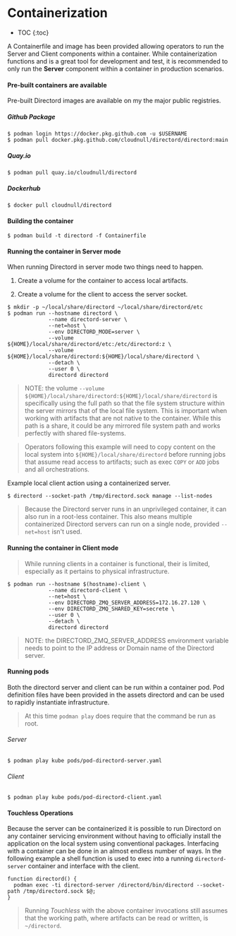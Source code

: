 # Containerization

* TOC
{:toc}

A Containerfile and image has been provided allowing operators to run the
Server and Client components within a container. While containerization
functions and is a great tool for development and test, it is recommended
to only run the **Server** component within a container in production scenarios.

#### Pre-built containers are available

Pre-built Directord images are available on my the major public registries.

##### Github Package

``` shell
$ podman login https://docker.pkg.github.com -u $USERNAME
$ podman pull docker.pkg.github.com/cloudnull/directord/directord:main
```

##### Quay.io

``` shell
$ podman pull quay.io/cloudnull/directord
```

##### Dockerhub

``` shell
$ docker pull cloudnull/directord
```

#### Building the container

``` shell
$ podman build -t directord -f Containerfile
```

#### Running the container in Server mode

When running Directord in server mode two things need to happen.

1. Create a volume for the container to access local artifacts.

2. Create a volume for the client to access the server socket.

``` shell
$ mkdir -p ~/local/share/directord ~/local/share/directord/etc
$ podman run --hostname directord \
             --name directord-server \
             --net=host \
             --env DIRECTORD_MODE=server \
             --volume ${HOME}/local/share/directord/etc:/etc/directord:z \
             --volume ${HOME}/local/share/directord:${HOME}/local/share/directord \
             --detach \
             --user 0 \
             directord directord
```

> NOTE: the volume `--volume ${HOME}/local/share/directord:${HOME}/local/share/directord` is
  specifically using the full path so that the file system structure within the
  server mirrors that of the local file system. This is important when working
  with artifacts that are not native to the container. While this path is a
  share, it could be any mirrored file system path and works perfectly with
  shared file-systems.

> Operators following this example will need to copy content on the local
  system into `${HOME}/local/share/directord` before running jobs that
  assume read access to artifacts; such as exec `COPY` or `ADD` jobs and
  all orchestrations.

Example local client action using a containerized server.

``` shell
$ directord --socket-path /tmp/directord.sock manage --list-nodes
```

> Because the Directord server runs in an unprivileged container, it can also
  run in a root-less container. This also means multiple containerized
  Directord servers can run on a single node, provided `--net=host` isn't used.

#### Running the container in Client mode

> While running clients in a container is functional, their is limited,
  especially as it pertains to physical infrastructure.

``` shell
$ podman run --hostname $(hostname)-client \
             --name directord-client \
             --net=host \
             --env DIRECTORD_ZMQ_SERVER_ADDRESS=172.16.27.120 \
             --env DIRECTORD_ZMQ_SHARED_KEY=secrete \
             --user 0 \
             --detach \
             directord directord
```

> NOTE: the DIRECTORD_ZMQ_SERVER_ADDRESS environment variable needs to point to the
  IP address or Domain name of the Directord server.

#### Running pods

Both the directord server and client can be run within a container pod. Pod
definition files have been provided in the assets directord and can be used to
rapidly instantiate infrastructure.

> At this time `podman play` does require that the command be run as root.

###### Server

``` shell
$ podman play kube pods/pod-directord-server.yaml
```

###### Client

``` shell
$ podman play kube pods/pod-directord-client.yaml
```

#### Touchless Operations

Because the server can be containerized it is possible to run Directord on any
container servicing environment without having to officially install the
application on the local system using conventional packages. Interfacing with a
container can be done in an almost endless number of ways. In the following
example a shell function is used to exec into a running `directord-server`
container and interface with the client.

``` shell
function directord() {
  podman exec -ti directord-server /directord/bin/directord --socket-path /tmp/directord.sock $@;
}
```

> Running *Touchless* with the above container invocations still assumes that
  the working path, where artifacts can be read or written, is `~/directord`.
